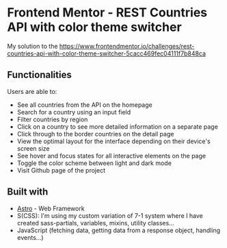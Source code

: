 # Frontend Mentor - REST Countries API with color theme switcher

My solution to the https://www.frontendmentor.io/challenges/rest-countries-api-with-color-theme-switcher-5cacc469fec04111f7b848ca

## Functionalities

Users are able to:
- See all countries from the API on the homepage
- Search for a country using an input field
- Filter countries by region
- Click on a country to see more detailed information on a separate page
- Click through to the border countries on the detail page
- View the optimal layout for the interface depending on their device's screen size
- See hover and focus states for all interactive elements on the page
- Toggle the color scheme between light and dark mode
- Visit Github page of the project

## Built with
- [Astro](https://astro.build/) - Web Framework
- S(CSS): I'm using my custom variation of 7-1 system where I have created sass-partials, variables, mixins, utility classes...
- JavaScript (fetching data, getting data from a response object, handling events...)

